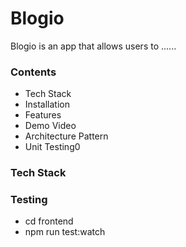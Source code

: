 # Blogio

Blogio is an app that allows users to ......

### Contents
- Tech Stack
- Installation
- Features
- Demo Video
- Architecture Pattern
- Unit Testing0

### Tech Stack

### Testing
- cd frontend
- npm run test:watch
